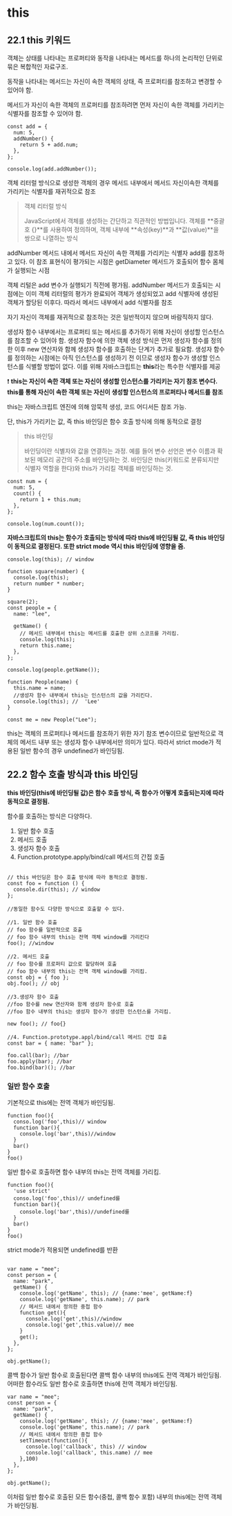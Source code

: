 # this

## 22.1 this 키워드

객체는 상태를 나타내는 프로퍼티와 동작을 나타내는 메서드를 하나의 논리적인 단위로 묶은 복합적인 자료구조.

동작을 나타내는 메서드는 자신이 속한 객체의 상태, 즉 프로퍼티를 참조하고 변경할 수 있어야 함.

메서드가 자신이 속한 객체의 프로퍼티를 참조하려면 먼저 자신이 속한 객체를 가리키는 식별자를 참조할 수 있어야 함.

```
const add = {
  num: 5,
  addNumber() {
    return 5 + add.num;
  },
};

console.log(add.addNumber());

```

객체 리터럴 방식으로 생성한 객체의 경우 메서드 내부에서 메서드 자신이속한 객체를 가리키는 식별자를 재귀적으로 참조

> 객체 리터럴 방식
>
> JavaScript에서 객체를 생성하는 간단하고 직관적인 방법입니다. 객체를 **중괄호 {}**를 사용하여 정의하며, 객체 내부에 **속성(key)**과 **값(value)**을 쌍으로 나열하는 방식

addNumber 메서드 내에서 메서드 자신이 속한 객체를 가리키는 식별자 add를 참조하고 있다. 이 참조 표현식이 평가되는 시점은 getDiameter 메서드가 호출되어 함수 몸체가 실행되는 시점

객체 리털은 add 변수가 실행되기 직전에 평가됨. addNumber 메서드가 호출되는 시점에는 이미 객체 리터럴의 평가가 완료되어 객체가 생성되었고 add 식별자에 생성된 객체가 할당된 이후다. 따라서 메서드 내부에서 add 식별자를 참조

자기 자신이 객체를 재귀적으로 참조하는 것은 일반적이지 않으며 바람직하지 않다.

생성자 함수 내부에서는 프로퍼티 또는 메서드를 추가하기 위해 자신이 생성할 인스턴스를 참조할 수 있어야 함.
생성자 함수에 의한 객체 생성 방식은 먼저 생성자 함수를 정의한 이후 new 연산자와 함께 생성자 함수를 호출하는 단계가 추가로 필요함.
생성자 함수를 정의하는 시점에는 아직 인스턴스를 생성하기 전 이므로 생성자 함수가 생성할 인스턴스를 식별할 방법이 없다.
이를 위해 자바스크립트는 **this**라는 특수한 식별자를 제공

❗ <b>this는 자신이 속한 객체 또는 자신이 생성할 인스턴스를 가리키는 자기 참조 변수다. this를 통해 자신이 속한 객체 또는 자신이 생성할 인스턴스의 프로퍼티나 메서드를 참조</b>

this는 자바스크립트 엔진에 의해 암묵적 생성, 코드 어디서든 참조 가능.

단, this가 가리키는 값, 즉 this 바인딩은 함수 호출 방식에 의해 동적으로 결정

> this 바인딩
>
> 바인딩이란 식별자와 값을 연결하는 과정. 예를 들어 변수 선언은 변수 이름과 확보된 메모리 공간의 주소를 바인딩하는 것. 바인딩은 this(키워드로 분류되지만 식별자 역할을 한다)와 this가 가리킬 객체를 바인딩하는 것.

```
const num = {
  num: 5,
  count() {
    return 1 + this.num;
  },
};

console.log(num.count());
```

<b>자바스크립트의 this는 함수가 호출되는 방식에 따라 this에 바인딩될 값, 즉 this 바인딩이 동적으로 결정된다. 또한 strict mode 역시 this 바인딩에 영향을 줌.</b>

```
console.log(this); // window

function square(number) {
  console.log(this);
  return number * number;
}

square(2);
const people = {
  name: "lee",

  getName() {
    // 메서드 내부에서 this는 메서드를 호출한 상위 스코프를 가리킴.
    console.log(this);
    return this.name;
  },
};

console.log(people.getName());

function People(name) {
  this.name = name;
  //생성자 함수 내부에서 this는 인스턴스의 값을 가리킨다.
  console.log(this); //  'Lee'
}

const me = new People("Lee");

```

this는 객체의 프로퍼티나 메서드를 참조하기 위한 자기 참조 변수이므로 일반적으로 객체의 메서드 내부 또는 생성자 함수 내부에서만 의미가 있다. 따라서 strict mode가 적용된 일반 함수의 경우 undefined가 바인딩됨.

## 22.2 함수 호출 방식과 this 바인딩

<b>this 바인딩(this에 바인딩될 값)은 함수 호출 방식, 즉 함수가 어떻게 호출되는지에 따라 동적으로 결정됨.</b>

함수를 호출하는 방식은 다양하다.

1. 일반 함수 호출
2. 메서드 호출
3. 생성자 함수 호출
4. Function.prototype.apply/bind/call 메서드의 간접 호출

```

// this 바인딩은 함수 호출 방식에 따라 동적으로 결정됨.
const foo = function () {
  console.dir(this); // window
};

//동일한 함수도 다양한 방식으로 호출할 수 있다.

//1. 일반 함수 호출
// foo 함수를 일반적으로 호출
// foo 함수 내부의 this는 전역 객체 window를 가리킨다
foo(); //window

//2. 메서드 호출
// foo 함수를 프로퍼티 값으로 할당하여 호출
// foo 함수 내부의 this는 전역 객체 window를 가리킴.
const obj = { foo };
obj.foo(); // obj

//3.생성자 함수 호출
//foo 함수를 new 연산자와 함께 생성자 함수로 호출
//foo 함수 내부의 this는 생성자 함수가 생성한 인스턴스를 가리킴.

new foo(); // foo{}

//4. Function.prototype.appl/bind/call 메서드 간접 호출
const bar = { name: "bar" };

foo.call(bar); //bar
foo.apply(bar); //bar
foo.bind(bar)(); //bar
```

### 일반 함수 호출

기본적으로 this에는 전역 객체가 바인딩됨.

```
function foo(){
  conso.log('foo',this)// window
  function bar(){
    console.log('bar',this)//window
  }
  bar()
}
foo()
```

일반 함수로 호출하면 함수 내부의 this는 전역 객체를 가리킴.

```
function foo(){
  'use strict'
  conso.log('foo',this)// undefined를
  function bar(){
    console.log('bar',this)//undefined를
  }
  bar()
}
foo()
```

strict mode가 적용되면 undefined를 반환

```

var name = "mee";
const person = {
  name: "park",
  getName() {
    console.log('getName', this); // {name:'mee', getName:f}
    console.log('getName', this.name); // park
    // 메서드 내에서 정의한 중첩 함수
    function get(){
      console.log('get',this)//window
      console.log('get',this.value)// mee
    }
    get();
  },
};

obj.getName();
```

콜백 함수가 일반 함수로 호출된다면 콜백 함수 내부의 this에도 전역 객체가 바인딩됨. 어떠한 함수라도 일반 함수로 호출하면 this에 전역 객체가 바인딩됨.

```
var name = "mee";
const person = {
  name: "park",
  getName() {
    console.log('getName', this); // {name:'mee', getName:f}
    console.log('getName', this.name); // park
    // 메서드 내에서 정의한 중첩 함수
    setTimeout(function(){
      console.log('callback', this) // window
      console.log('callback', this.name) // mee
    },100)
  },
};

obj.getName();

```

이처럼 일반 함수로 호출된 모든 함수(중첩, 콜백 함수 포함) 내부의 this에는 전역 객체가 바인딩됨.
